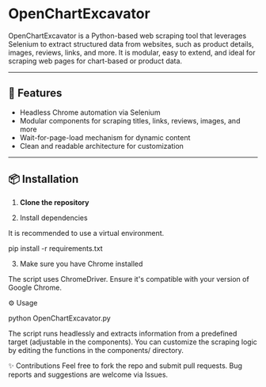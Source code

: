# OpenChartExcavator

OpenChartExcavator is a Python-based web scraping tool that leverages Selenium to extract structured data from websites, such as product details, images, reviews, links, and more. It is modular, easy to extend, and ideal for scraping web pages for chart-based or product data.

---

## 🚀 Features

- Headless Chrome automation via Selenium
- Modular components for scraping titles, links, reviews, images, and more
- Wait-for-page-load mechanism for dynamic content
- Clean and readable architecture for customization

---
## 📦 Installation

1. **Clone the repository**

2. Install dependencies

It is recommended to use a virtual environment.

pip install -r requirements.txt

3. Make sure you have Chrome installed

The script uses ChromeDriver. Ensure it's compatible with your version of Google Chrome.

⚙️ Usage

python OpenChartExcavator.py

The script runs headlessly and extracts information from a predefined target (adjustable in the components). 
You can customize the scraping logic by editing the functions in the components/ directory.

✨ Contributions
Feel free to fork the repo and submit pull requests. Bug reports and suggestions are welcome via Issues.


